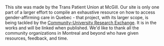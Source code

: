 
This site was made by the Trans Patient Union at McGill. Our site is only one part of a larger effort to compile an exhaustive resource on how to access gender-affirming care in Quebec - that project, with its larger scope, is being tackled by the [Community-University Research Exchange](https://www.qpirgconcordia.org/2012/09/cure-2/). It is in the works and will be linked when published. We'd like to thank all the community organizations in Montreal and beyond who have given resources, feedback, and time.
